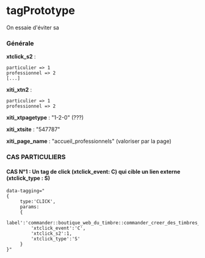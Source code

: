 # tagPrototype

On essaie d'éviter sa

### Générale

**xtclick_s2** : 

    particulier => 1
    professionnel => 2
    [...]

**xiti_xtn2** :

    particulier => 1
    professionnel => 2

**xiti_xtpagetype** : "1-2-0" (???)

**xiti_xtsite** : "547787"

**xiti_page_name** : "accueil_professionnels" (valoriser par la page)

### CAS PARTICULIERS

#### CAS N°1 : Un tag de click (xtclick_event: C) qui cible un lien externe (xtclick_type : S)

    data-tagging="
    {
         type:'CLICK',
         params:
         {
             label':'commander::boutique_web_du_timbre::commander_creer_des_timbres_100_personnalises',
             'xtclick_event':'C',
             'xtclick_s2':1,
             'xtclick_type':'S'
         }
    }"
